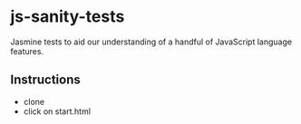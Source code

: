 # js-sanity-tests
Jasmine tests to aid our understanding of a handful of JavaScript language features.

## Instructions
* clone
* click on start.html
